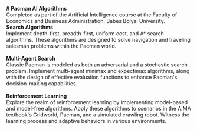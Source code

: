 **# Pacman AI Algorithms** 
<br>
Completed as part of the Artificial Intelligence course at the Faculty of Economics and Business Administration, Babes Bolyai University.
<br>
**Search Algorithms**<br>
Implement depth-first, breadth-first, uniform cost, and A* search algorithms. These algorithms are designed to solve navigation and traveling salesman problems within the Pacman world.
<br>
<br>
**Multi-Agent Search**<br>
Classic Pacman is modeled as both an adversarial and a stochastic search problem. Implement multi-agent minimax and expectimax algorithms, along with the design of effective evaluation functions to enhance Pacman's decision-making capabilities.
<br>
<br>
**Reinforcement Learning**<br>
Explore the realm of reinforcement learning by implementing model-based and model-free algorithms. Apply these algorithms to scenarios in the AIMA textbook's Gridworld, Pacman, and a simulated crawling robot. Witness the learning process and adaptive behaviors in various environments.
